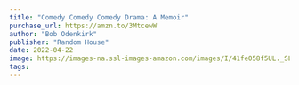 ```yaml
---
title: "Comedy Comedy Comedy Drama: A Memoir"
purchase_url: https://amzn.to/3MtcewW
author: "Bob Odenkirk"
publisher: "Random House"
date: 2022-04-22
image: https://images-na.ssl-images-amazon.com/images/I/41fe058f5UL._SL75_.jpg
tags:
---
```


